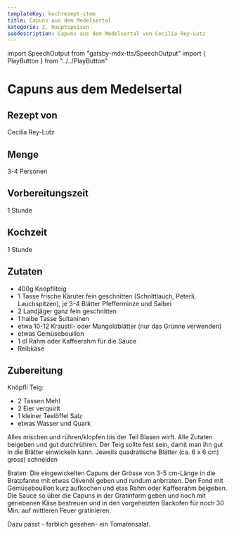 ```yaml
---
templateKey: kochrezept-item
title: Capuns aus dem Medelsertal
kategorie: 2. Hauptspeisen
seodescription: Capuns aus dem Medelsertal von Cecilia Rey-Lutz
---
```

import SpeechOutput from "gatsby-mdx-tts/SpeechOutput"
import { PlayButton } from "../../PlayButton"

<SpeechOutput id="kochrezept-cecilia-rey-lutz-capuns" customPlayButton={PlayButton}>

# Capuns aus dem Medelsertal

## Rezept von

Cecilia Rey-Lutz

## Menge

3-4 Personen

## Vorbereitungszeit

1 Stunde

## Kochzeit

1 Stunde

## Zutaten

* 400g Knöpfliteig
* 1 Tasse frische Käruter fein geschnitten (Schnittlauch, Peterli,
  Lauchspitzen), je 3-4 Blätter Pfefferminze und Salbei
* 2 Landjäger ganz fein geschnitten
* 1 halbe Tasse Sultaninen
* etwa 10-12 Kraustil- oder Mangoldblätter (nur das Grünne verwenden)
* etwas Gemüsebouillon
* 1 dl Rahm oder Kaffeerahm für die Sauce
* Reibkäse

## Zubereitung

Knöpfli Teig:

* 2 Tassen Mehl
* 2 Eier verquirlt
* 1 kleiner Teelöffel Salz
* etwas Wasser und Quark

Alles mischen und rühren/klopfen bis der Teil Blasen wirft. Alle Zutaten beigeben und gut durchrühren. Der Teig sollte fest sein, damit man ihn gut in die Blätter einwickeln kann. Jeweils quadratische Blätter (ca. 6 x 6 cm) gross) schneiden

Braten:
Die eingewickelten Capuns der Grösse von 3-5 cm-Länge in die Bratpfanne mit etwas Olivenöl geben und rundum anbrraten. Den Fond mit Gemüsebouillon kurz aufkochen und etas Rahm oder Kaffeerahm beigeben. Die Sauce so über die Capuns in der Gratinform geben und noch mit geriebenen Käse bestreuen und in den vorgeheizten Backofen für noch 30 Min. auf mittleren Feuer gratinieren.

Dazu passt - farblich gesehen- ein Tomatensalat.

</SpeechOutput>